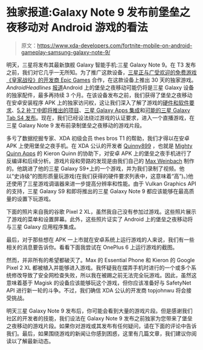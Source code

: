 # 独家报道:Galaxy Note 9 发布前堡垒之夜移动对 Android 游戏的看法

> 原文：<https://www.xda-developers.com/fortnite-mobile-on-android-gameplay-samsung-galaxy-note-9/>

明天，三星将发布其最新旗舰 Galaxy 智能手机:三星 Galaxy Note 9。在 T3 发布之前，我们对它几乎一无所知。为了推广这款设备，[三星正与广受欢迎的免费游戏《皇家战役》的开发商 Epic Games](https://www.xda-developers.com/samsung-galaxy-note-9-launch-fortnite-mobile-ninja/) 合作，在这款设备上推出 30 天的独家游戏。 *AndroidHeadlines* [报道](https://www.xda-developers.com/fortnite-mobile-android-samsung-galaxy-exclusive/)Android 上的堡垒之夜移动可能仍将是三星 Galaxy 设备的独家配件，最多再持续 3 个月。在该设备发布之前，我们获得了堡垒之夜移动在安卓安装程序 APK 上的独家访问权，这让我们深入了解了游戏的[硬件和软件要求](https://www.xda-developers.com/is-my-phone-powerful-enough-for-fortnite/)、[5.2 补丁中即将推出的项目](https://www.xda-developers.com/fortnite-battle-royale-5-2-patch-new-items/)、[三星 Galaxy Apps 集成](https://www.xda-developers.com/fortnite-mobile-on-android-samsung-galaxy-apps/)和[可能的三星 Galaxy Tab S4 发布](https://www.xda-developers.com/samsung-galaxy-tab-s4-fortnite-mobile-on-android/)。现在，我们已经设法绕过游戏的认证要求，进入一个直播游戏，在三星 Galaxy Note 9 发布前录制堡垒之夜移动的游戏片段。

多亏了数据挖掘专家、XDA 初级会员 thes bros T1 的帮助，我们才得以在安卓 APK 上使用堡垒之夜手机。在 XDA 公认的开发者 [Quinny899](https://forum.xda-developers.com/member.php?u=3563640) ，也就是 [Mighty Quinn Apps](https://kieronquinn.co.uk/) 的 Kieron Quinn 的协助下，对安卓 APK 上的堡垒之夜手机进行了反编译和后续分析。游戏片段和旁路的发现是由我们自己的 [Max Weinbach](https://www.xda-developers.com/author/mweinbach/) 制作的。他跳进了他的三星 Galaxy S9+上的一个游戏，并为我们录制了视频。他以“史诗级”的图形质量玩游戏(在我们获得的硬件要求列表中，这意味着“高”)。)他还使用了三星游戏调谐器来进一步提高分辨率和性能。由于 Vulkan Graphics API 的支持，三星 Galaxy S9 和即将推出的三星 Galaxy Note 9 都应该能够在最高质量的设置下玩游戏。

下面的照片来自我的谷歌 Pixel 2 XL，虽然我自己没有参加过游戏。这些照片展示了游戏的菜单和设置屏幕。此外，这些照片证实了 Android 上的堡垒之夜移动将与三星 Galaxy 应用程序集成。

最后，对于那些想在 APK 一上市就在安卓系统上运行游戏的人来说，我们有一些相关的消息要告诉你。看看下面我尝试在 OnePlus 6 上运行游戏的截图。

然而，并非所有的希望都破灭了。Max 的 Essential Phone 和 Kieron 的 Google Pixel 2 XL 都被植入并能够进入游戏。我怀疑我在摆弄手机时进行的一个或多个系统修改导致了安全网检查失败，所以我在被踢之前无法完全玩游戏。因此，虽然这意味着基于 Magisk 的设备应该能够玩这个游戏，但你应该准备好与 SafetyNet API 进行新一轮的斗争。不过，我们确信 XDA 公认的开发商 topjohnwu 将会接受挑战。

明天三星 Galaxy Note 9 发布后，你可能会看到大量的游戏片段。但是感谢我们社区的开发者的技能，我们设法在 Galaxy Note 9 发布之前独家为您带来了堡垒之夜移动的游戏片段。如果你对游戏或其发布有任何疑问，请在下面的评论中告诉我们。最后，如果围绕游戏的新闻让你感到困惑，这里有几篇文章，我们建议你阅读以了解最新动态。